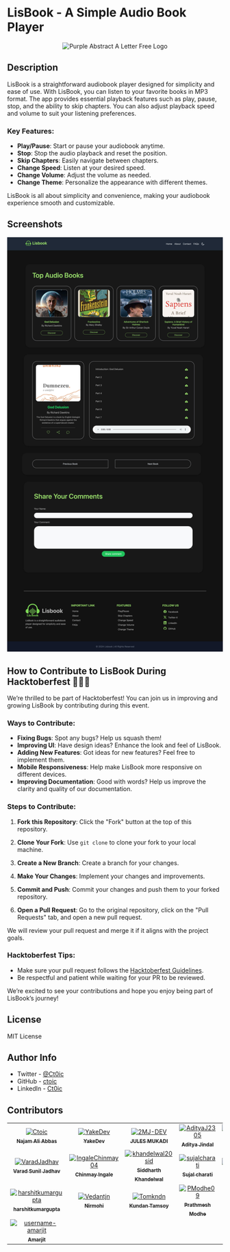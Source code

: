 # LisBook - A Simple Audio Book Player

<div align="center">

![Purple Abstract A Letter Free Logo](https://github.com/user-attachments/assets/3d283391-9e0c-4e34-b302-eb96ea4d159c)

</div>

## Description

LisBook is a straightforward audiobook player designed for simplicity and ease of use. With LisBook, you can listen to your favorite books in MP3 format. The app provides essential playback features such as play, pause, stop, and the ability to skip chapters. You can also adjust playback speed and volume to suit your listening preferences.

### Key Features:

- **Play/Pause**: Start or pause your audiobook anytime.
- **Stop**: Stop the audio playback and reset the position.
- **Skip Chapters**: Easily navigate between chapters.
- **Change Speed**: Listen at your desired speed.
- **Change Volume**: Adjust the volume as needed.
- **Change Theme**: Personalize the appearance with different themes.

LisBook is all about simplicity and convenience, making your audiobook experience smooth and customizable.

## Screenshots

![LisBook Screenshot](/Images/Lisbook-App-ScreeShot.jpg)

## How to Contribute to LisBook During Hacktoberfest 🎉🎃🎃

We’re thrilled to be part of Hacktoberfest! You can join us in improving and growing LisBook by contributing during this event.

### Ways to Contribute:

- **Fixing Bugs**: Spot any bugs? Help us squash them!
- **Improving UI**: Have design ideas? Enhance the look and feel of LisBook.
- **Adding New Features**: Got ideas for new features? Feel free to implement them.
- **Mobile Responsiveness**: Help make LisBook more responsive on different devices.
- **Improving Documentation**: Good with words? Help us improve the clarity and quality of our documentation.

### Steps to Contribute:

1. **Fork this Repository**: Click the "Fork" button at the top of this repository.
2. **Clone Your Fork**: Use `git clone` to clone your fork to your local machine.

3. **Create a New Branch**: Create a branch for your changes.
4. **Make Your Changes**: Implement your changes and improvements.
5. **Commit and Push**: Commit your changes and push them to your forked repository.
6. **Open a Pull Request**: Go to the original repository, click on the "Pull Requests" tab, and open a new pull request.

We will review your pull request and merge it if it aligns with the project goals.

### Hacktoberfest Tips:

- Make sure your pull request follows the [Hacktoberfest Guidelines](https://hacktoberfest.com/participation).
- Be respectful and patient while waiting for your PR to be reviewed.

We’re excited to see your contributions and hope you enjoy being part of LisBook’s journey!

## License

MIT License

## Author Info

- Twitter - [@Ct0ic](https://twitter.com/Ct0ic)
- GitHub - [ctoic](https://github.com/ctoic)
- LinkedIn - [Ct0ic](https://www.linkedin.com/in/ct0ic/)

## Contributors

<!-- readme: contributors -start -->
<table>
	<tbody>
		<tr>
            <td align="center">
                <a href="https://github.com/Ctoic">
                    <img src="https://avatars.githubusercontent.com/u/90936436?v=4" width="100;" alt="Ctoic"/>
                    <br />
                    <sub><b>Najam Ali Abbas</b></sub>
                </a>
            </td>
            <td align="center">
                <a href="https://github.com/YakeDev">
                    <img src="https://avatars.githubusercontent.com/u/137875228?v=4" width="100;" alt="YakeDev"/>
                    <br />
                    <sub><b>YakeDev</b></sub>
                </a>
            </td>
            <td align="center">
                <a href="https://github.com/2MJ-DEV">
                    <img src="https://avatars.githubusercontent.com/u/146131402?v=4" width="100;" alt="2MJ-DEV"/>
                    <br />
                    <sub><b>JULES MUKADI</b></sub>
                </a>
            </td>
            <td align="center">
                <a href="https://github.com/AdityaJ2305">
                    <img src="https://avatars.githubusercontent.com/u/148325158?v=4" width="100;" alt="AdityaJ2305"/>
                    <br />
                    <sub><b>Aditya Jindal</b></sub>
                </a>
            </td>
            <td align="center">
                <a href="https://github.com/AdityaBavadekar">
                    <img src="https://avatars.githubusercontent.com/u/64344960?v=4" width="100;" alt="AdityaBavadekar"/>
                    <br />
                    <sub><b>Aditya Bavadekar</b></sub>
                </a>
            </td>
            <td align="center">
                <a href="https://github.com/amankumarconnect">
                    <img src="https://avatars.githubusercontent.com/u/150781237?v=4" width="100;" alt="amankumarconnect"/>
                    <br />
                    <sub><b>Aman Kumar</b></sub>
                </a>
            </td>
		</tr>
		<tr>
            <td align="center">
                <a href="https://github.com/VaradJadhav">
                    <img src="https://avatars.githubusercontent.com/u/96735054?v=4" width="100;" alt="VaradJadhav"/>
                    <br />
                    <sub><b>Varad Sunil Jadhav</b></sub>
                </a>
            </td>
            <td align="center">
                <a href="https://github.com/IngaleChinmay04">
                    <img src="https://avatars.githubusercontent.com/u/143017442?v=4" width="100;" alt="IngaleChinmay04"/>
                    <br />
                    <sub><b>Chinmay Ingale</b></sub>
                </a>
            </td>
            <td align="center">
                <a href="https://github.com/khandelwal20sid">
                    <img src="https://avatars.githubusercontent.com/u/58730831?v=4" width="100;" alt="khandelwal20sid"/>
                    <br />
                    <sub><b>Siddharth Khandelwal</b></sub>
                </a>
            </td>
            <td align="center">
                <a href="https://github.com/sujalcharati">
                    <img src="https://avatars.githubusercontent.com/u/146851304?v=4" width="100;" alt="sujalcharati"/>
                    <br />
                    <sub><b>Sujal charati</b></sub>
                </a>
            </td>
            <td align="center">
                <a href="https://github.com/vatsaljain-hub">
                    <img src="https://avatars.githubusercontent.com/u/60287913?v=4" width="100;" alt="vatsaljain-hub"/>
                    <br />
                    <sub><b>vatsaljain-hub</b></sub>
                </a>
            </td>
            <td align="center">
                <a href="https://github.com/manoj9896">
                    <img src="https://avatars.githubusercontent.com/u/51627080?v=4" width="100;" alt="manoj9896"/>
                    <br />
                    <sub><b>MANOJ KUMAR</b></sub>
                </a>
            </td>
		</tr>
		<tr>
            <td align="center">
                <a href="https://github.com/harshitkumargupta">
                    <img src="https://avatars.githubusercontent.com/u/149725714?v=4" width="100;" alt="harshitkumargupta"/>
                    <br />
                    <sub><b>harshitkumargupta</b></sub>
                </a>
            </td>
            <td align="center">
                <a href="https://github.com/Vedantjn">
                    <img src="https://avatars.githubusercontent.com/u/76029713?v=4" width="100;" alt="Vedantjn"/>
                    <br />
                    <sub><b>Nirmohi</b></sub>
                </a>
            </td>
            <td align="center">
                <a href="https://github.com/Tomkndn">
                    <img src="https://avatars.githubusercontent.com/u/105445488?v=4" width="100;" alt="Tomkndn"/>
                    <br />
                    <sub><b>Kundan Tamsoy</b></sub>
                </a>
            </td>
            <td align="center">
                <a href="https://github.com/PModhe09">
                    <img src="https://avatars.githubusercontent.com/u/119349738?v=4" width="100;" alt="PModhe09"/>
                    <br />
                    <sub><b>Prathmesh Modhe</b></sub>
                </a>
            </td>
            <td align="center">
                <a href="https://github.com/MohitKambli">
                    <img src="https://avatars.githubusercontent.com/u/31406633?v=4" width="100;" alt="MohitKambli"/>
                    <br />
                    <sub><b>Mohit Kambli</b></sub>
                </a>
            </td>
            <td align="center">
                <a href="https://github.com/JayShukla8">
                    <img src="https://avatars.githubusercontent.com/u/75677270?v=4" width="100;" alt="JayShukla8"/>
                    <br />
                    <sub><b>Jay Shukla</b></sub>
                </a>
            </td>
		</tr>
		<tr>
            <td align="center">
                <a href="https://github.com/username-amarjit">
                    <img src="https://avatars.githubusercontent.com/u/121117087?v=4" width="100;" alt="username-amarjit"/>
                    <br />
                    <sub><b>Amarjit</b></sub>
                </a>
            </td>
		</tr>
	<tbody>
</table>
<!-- readme: contributors -end -->
